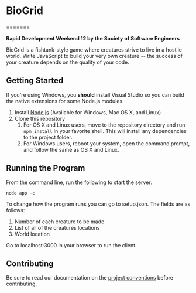 # BioGrid #
=======

**Rapid Development Weekend 12 by the Society of Software Engineers**

BioGrid is a fishtank-style game where creatures strive to live in a hostile world. Write JavaScript to
build your very own creature -- the success of your creature depends on the quality of your code.

## Getting Started ##

If you're using Windows, you **should** install Visual Studio so you
can build the native extensions for some Node.js modules.

1.  Install [Node.js][1] (Available for Windows, Mac OS X, and Linux)
2.  Clone this repository
    1. For OS X and Linux users, move to the repository directory and run `npm install` in your favorite
    shell. This will install any dependencies to the project folder.
    2. For Windows users, reboot your system, open the command prompt, and follow the same as OS X and Linux.

## Running the Program ##
From the command line, run the following to start the server:

    node app -c

To change how the program runs you can go to setup.json. The fields are as follows:  
1.  Number of each creature to be made  
2.  List of all of the creatures locations  
3.  World location  

Go to localhost:3000 in your browser to run the client.

## Contributing ##
Be sure to read our documentation on the [project conventions][2] before
contributing.

[1]: http://nodejs.org
[2]: https://github.com/rit-sse/rapdev12/wiki/Project-conventions
